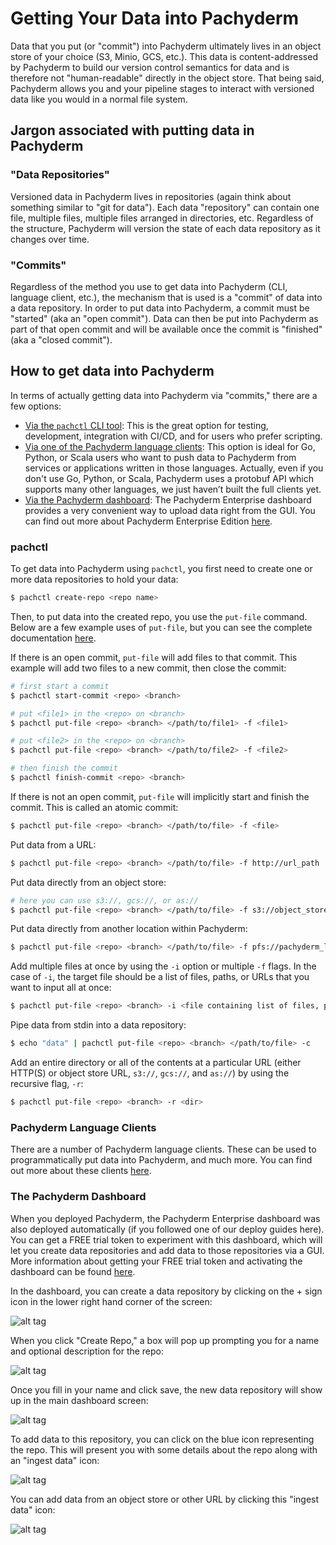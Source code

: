 # Getting Your Data into Pachyderm

Data that you put (or "commit") into Pachyderm ultimately lives in an object
store of your choice (S3, Minio, GCS, etc.).  This data is content-addressed by
Pachyderm to build our version control semantics for data and is therefore not
"human-readable" directly in the object store.  That being said, Pachyderm
allows you and your pipeline stages to interact with versioned data like you
would in a normal file system.

## Jargon associated with putting data in Pachyderm

### "Data Repositories"

Versioned data in Pachyderm lives in repositories (again think about something
similar to "git for data").  Each data "repository" can contain one file,
multiple files, multiple files arranged in directories, etc.  Regardless of the
structure, Pachyderm will version the state of each data repository as it
changes over time. 

### "Commits"

Regardless of the method you use to get data into Pachyderm (CLI, language client, etc.), 
the mechanism that is used is a "commit" of data into a data
repository. In order to put data into Pachyderm, a commit must be "started" (aka
an "open commit").  Data can then be put into Pachyderm as part of that open commit and will be available once the commit is "finished" (aka a "closed commit").

## How to get data into Pachyderm

In terms of actually getting data into Pachyderm via "commits," there are
a few options:

- [Via the `pachctl` CLI tool](#pachctl): This is the great option for testing, development, 
  integration with CI/CD, and for users who prefer scripting.
- [Via one of the Pachyderm language clients](#pachyderm-language-clients): This option is ideal for Go, Python,
  or Scala users who want to push data to Pachyderm from services or
  applications written in those languages. Actually, even if you don't use Go,
  Python, or Scala, Pachyderm uses a protobuf API which supports many other
  languages, we just haven’t built the full clients yet.
- [Via the Pachyderm dashboard](#the-pachyderm-dashboard): The Pachyderm Enterprise dashboard provides a
  very convenient way to upload data right from the GUI. You can find out more
  about Pachyderm Enterprise Edition [here](../enterprise/overview.html).

### pachctl

To get data into Pachyderm using `pachctl`, you first need to create one or
more data repositories to hold your data:

```sh
$ pachctl create-repo <repo name>
```

Then, to put data into the created repo, you use the `put-file` command. Below
are a few example uses of `put-file`, but you can see the complete
documentation [here](../pachctl/pachctl_put-file.html).

If there is an open commit, `put-file` will add files to that commit. This example will add two files to a new commit, then close the commit:

```sh
# first start a commit
$ pachctl start-commit <repo> <branch>

# put <file1> in the <repo> on <branch>
$ pachctl put-file <repo> <branch> </path/to/file1> -f <file1>

# put <file2> in the <repo> on <branch>
$ pachctl put-file <repo> <branch> </path/to/file2> -f <file2>

# then finish the commit
$ pachctl finish-commit <repo> <branch>
```

If there is not an open commit, `put-file` will implicitly start and finish the commit. This is called an atomic commit:

```sh
$ pachctl put-file <repo> <branch> </path/to/file> -f <file> 
```

Put data from a URL:

```sh
$ pachctl put-file <repo> <branch> </path/to/file> -f http://url_path
```

Put data directly from an object store:

```sh
# here you can use s3://, gcs://, or as://
$ pachctl put-file <repo> <branch> </path/to/file> -f s3://object_store_url
```

Put data directly from another location within Pachyderm:

```sh
$ pachctl put-file <repo> <branch> </path/to/file> -f pfs://pachyderm_location
```

Add multiple files at once by using the `-i` option or multiple `-f` flags. In
the case of `-i`, the target file should be a list of files, paths, or URLs
that you want to input all at once:

```sh
$ pachctl put-file <repo> <branch> -i <file containing list of files, paths, or URLs>
```

Pipe data from stdin into a data repository:

```sh
$ echo "data" | pachctl put-file <repo> <branch> </path/to/file> -c
```

Add an entire directory or all of the contents at a particular URL (either
HTTP(S) or object store URL, `s3://`, `gcs://`, and `as://`) by using the
recursive flag, `-r`:

```sh
$ pachctl put-file <repo> <branch> -r <dir>
```

### Pachyderm Language Clients

There are a number of Pachyderm language clients.  These can be used to
programmatically put data into Pachyderm, and much more.  You can find out more
about these clients [here](../reference/clients.html).

### The Pachyderm Dashboard

When you deployed Pachyderm, the Pachyderm Enterprise dashboard was also
deployed automatically (if you followed one of our deploy guides here). You can
get a FREE trial token to experiment with this dashboard, which will let you create 
data repositories and add data to those repositories via a GUI. More information
about getting your FREE trial token and activating the dashboard can be found
[here](http://pachyderm.readthedocs.io/en/latest/enterprise/deployment.html#activate-via-the-dashboard).

In the dashboard, you can create a data repository by clicking on the + sign icon
in the lower right hand corner of the screen:

![alt tag](dash_data1.png)

When you click "Create Repo," a box will pop up prompting you for a name and
optional description for the repo:

![alt tag](dash_data2.png)

Once you fill in your name and click save, the new data repository will show up
in the main dashboard screen:

![alt tag](dash_data3.png)

To add data to this repository, you can click on the blue icon representing
the repo. This will present you with some details about the repo along with an
"ingest data" icon:

![alt tag](dash_data4.png)

You can add data from an object store or other URL by clicking this "ingest data"
icon:

![alt tag](dash_data5.png)

